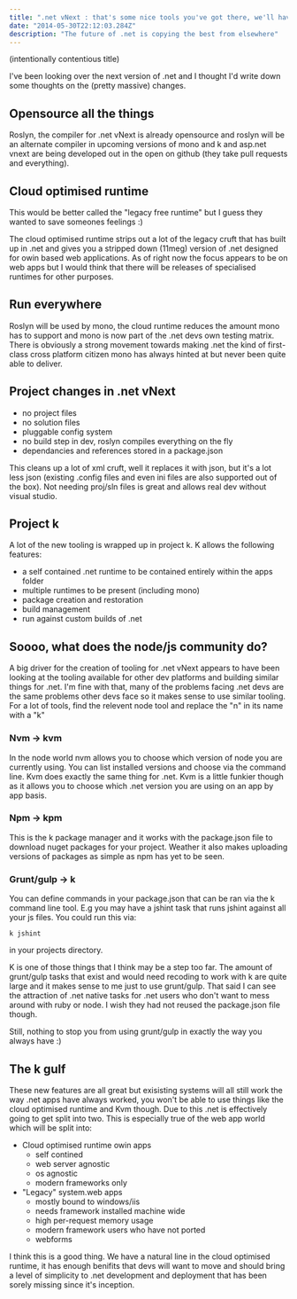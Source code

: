 ```yaml
---
title: ".net vNext : that's some nice tools you've got there, we'll have them"
date: "2014-05-30T22:12:03.284Z"
description: "The future of .net is copying the best from elsewhere"
---
```


(intentionally contentious title)

I've been looking over the next version of .net and I thought I'd write down some thoughts on the (pretty massive) changes.

## Opensource all the things

Roslyn, the compiler for .net vNext is already opensource and roslyn will be an alternate compiler in upcoming versions of mono and k and asp.net vnext are being developed out in the open on github (they take pull requests and everything).

## Cloud optimised runtime

This would be better called the "legacy free runtime" but I guess they wanted to save someones feelings :)

The cloud optimised runtime strips out a lot of the legacy cruft that has built up in .net and gives you a stripped down (11meg) version of .net designed for owin based web applications. As of right now the focus appears to be on web apps but I would think that there will be releases of specialised runtimes for other purposes.

## Run everywhere

Roslyn will be used by mono, the cloud runtime reduces the amount mono has to support and mono is now part of the .net devs own testing matrix. There is obviously a strong movement towards making .net the kind of first-class cross platform citizen mono has always hinted at but never been quite able to deliver.

## Project changes in .net vNext

- no project files
- no solution files
- pluggable config system
- no build step in dev, roslyn compiles everything on the fly
- dependancies and references stored in a package.json

This cleans up a lot of xml cruft, well it replaces it with json, but it's a lot less json (existing .config files and even ini files are also supported out of the box). Not needing proj/sln files is great and allows real dev without visual studio.

## Project k

A lot of the new tooling is wrapped up in project k. K allows the following features:

- a self contained .net runtime to be contained entirely within the apps folder
- multiple runtimes to be present (including mono)
- package creation and restoration
- build management
- run against custom builds of .net

## Soooo, what does the node/js community do?

A big driver for the creation of tooling for .net vNext appears to have been looking at the tooling available for other dev platforms and building similar things for .net. I'm fine with that, many of the problems facing .net devs are the same problems other devs face so it makes sense to use similar tooling. For a lot of tools, find the relevent node tool and replace the "n" in its name with a "k"

### Nvm -> kvm

In the node world nvm allows you to choose which version of node you are currently using. You can list installed versions and choose via the command line. Kvm does exactly the same thing for .net. Kvm is a little funkier though as it allows you to choose which .net version you are using on an app by app basis.

### Npm -> kpm

This is the k package manager and it works with the package.json file to download nuget packages for your project. Weather it also makes uploading versions of packages as simple as npm has yet to be seen.

### Grunt/gulp -> k

You can define commands in your package.json that can be ran via the k command line tool. E.g you may have a jshint task that runs jshint against all your js files. You could run this via:

    k jshint

in your projects directory.

K is one of those things that I think may be a step too far. The amount of grunt/gulp tasks that exist and would need recoding to work with k are quite large and it makes sense to me just to use grunt/gulp. That said I can see the attraction of .net native tasks for .net users who don't want to mess around with ruby or node. I wish they had not reused the package.json file though.

Still, nothing to stop you from using grunt/gulp in exactly the way you always have :)

## The k gulf

These new features are all great but exisisting systems will all still work the way .net apps have always worked, you won't be able to use things like the cloud optimised runtime and Kvm though. Due to this .net is effectively going to get split into two. This is especially true of the web app world which will be split into:

- Cloud optimised runtime owin apps
  - self contined
  - web server agnostic
  - os agnostic
  - modern frameworks only
- "Legacy" system.web apps
  - mostly bound to windows/iis
  - needs framework installed machine wide
  - high per-request memory usage
  - modern framework users who have not ported
  - webforms

I think this is a good thing. We have a natural line in the cloud optimised runtime, it has enough benifits that devs will want to move and should bring a level of simplicity to .net development and deployment that has been sorely missing since it's inception.
